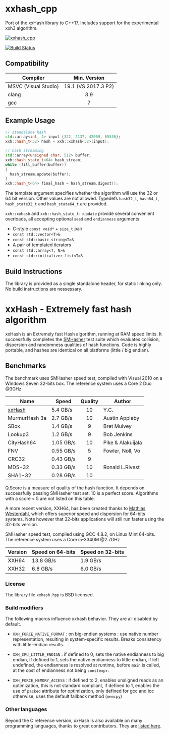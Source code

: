 # xxhash_cpp
Port of the xxHash library to C++17. Includes support for the experimental xxh3 algorithm.

[![xxhash_cpp](https://circleci.com/gh/RedSpah/xxhash_cpp.svg?style=svg)](https://circleci.com/gh/RedSpah/xxhash_cpp/?branch=dev)

[![Build Status](https://travis-ci.org/RedSpah/xxhash_cpp.svg?branch=master)](https://travis-ci.org/RedSpah/xxhash_cpp)

Compatibility
----
| Compiler             | Min. Version        | 
|----------------------|:-------------------:|
| MSVC (Visual Studio) | 19.1 (VS 2017.3 P2) | 
| clang                | 3.9                 | 
| gcc                  | 7                   |

Example Usage
----

```cpp
// standalone hash
std::array<int, 4> input {322, 2137, 42069, 65536};
xxh::hash_t<32> hash = xxh::xxhash<32>(input); 

// hash streaming
std::array<unsigned char, 512> buffer;
xxh::hash_state_t<64> hash_stream; 
while (fill_buffer(buffer))
{
  hash_stream.update(buffer);
}
xxh::hash_t<64> final_hash = hash_stream.digest();
```
The template argument specifies whether the algorithm will use the 32 or 64 bit version. Other values are not allowed. Typedefs `hash32_t`, `hash64_t`, `hash_state32_t` and `hash_state64_t` are provided.

`xxh::xxhash` and `xxh::hash_state_t::update` provide several convenient overloads, all accepting optional `seed` and `endianness` arguments:
* C-style `const void*` + `size_t` pair
* `const std::vector<T>&`
* `const std::basic_string<T>&`
* A pair of templated iterators
* `const std::array<T, N>&`
* `const std::initializer_list<T>&`

Build Instructions
----

The library is provided as a single standalone header, for static linking only. No build instructions are nessessary.


xxHash - Extremely fast hash algorithm
======================================

xxHash is an Extremely fast Hash algorithm, running at RAM speed limits.
It successfully completes the [SMHasher](http://code.google.com/p/smhasher/wiki/SMHasher) test suite
which evaluates collision, dispersion and randomness qualities of hash functions.
Code is highly portable, and hashes are identical on all platforms (little / big endian).


Benchmarks
-------------------------

The benchmark uses SMHasher speed test, compiled with Visual 2010 on a Windows Seven 32-bits box.
The reference system uses a Core 2 Duo @3GHz


| Name          |   Speed  | Quality | Author           |
|---------------|----------|:-------:|------------------|
| [xxHash]      | 5.4 GB/s |   10    | Y.C.             |
| MurmurHash 3a | 2.7 GB/s |   10    | Austin Appleby   |
| SBox          | 1.4 GB/s |    9    | Bret Mulvey      |
| Lookup3       | 1.2 GB/s |    9    | Bob Jenkins      |
| CityHash64    | 1.05 GB/s|   10    | Pike & Alakuijala|
| FNV           | 0.55 GB/s|    5    | Fowler, Noll, Vo |
| CRC32         | 0.43 GB/s|    9    |                  |
| MD5-32        | 0.33 GB/s|   10    | Ronald L.Rivest  |
| SHA1-32       | 0.28 GB/s|   10    |                  |

[xxHash]: http://www.xxhash.com

Q.Score is a measure of quality of the hash function.
It depends on successfully passing SMHasher test set.
10 is a perfect score.
Algorithms with a score < 5 are not listed on this table.

A more recent version, XXH64, has been created thanks to [Mathias Westerdahl](https://github.com/JCash),
which offers superior speed and dispersion for 64-bits systems.
Note however that 32-bits applications will still run faster using the 32-bits version.

SMHasher speed test, compiled using GCC 4.8.2, on Linux Mint 64-bits.
The reference system uses a Core i5-3340M @2.7GHz

| Version    | Speed on 64-bits | Speed on 32-bits |
|------------|------------------|------------------|
| XXH64      | 13.8 GB/s        |  1.9 GB/s        |
| XXH32      |  6.8 GB/s        |  6.0 GB/s        |

### License

The library file `xxhash.hpp` is BSD licensed.


### Build modifiers

The following macros influence xxhash behavior. They are all disabled by default.

- `XXH_FORCE_NATIVE_FORMAT` : on big-endian systems : use native number representation,
                              resulting in system-specific results.
                              Breaks consistency with little-endian results.

- `XXH_CPU_LITTLE_ENDIAN` : if defined to 0, sets the native endianness to big endian,
                            if defined to 1, sets the native endianness to little endian,
                            if left undefined, the endianness is resolved at runtime, 
                            before `main` is called, at the cost of endianness not being `constexpr`.

- `XXH_FORCE_MEMORY_ACCESS` : if defined to 2, enables unaligned reads as an optimization, this is not standard compliant,
                              if defined to 1, enables the use of `packed` attribute for optimization, only defined for gcc and icc
                              otherwise, uses the default fallback method (`memcpy`) 

### Other languages

Beyond the C reference version,
xxHash is also available on many programming languages,
thanks to great contributors.
They are [listed here](http://www.xxhash.com/#other-languages).
